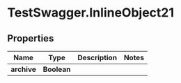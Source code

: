 # TestSwagger.InlineObject21

## Properties

Name | Type | Description | Notes
------------ | ------------- | ------------- | -------------
**archive** | **Boolean** |  | 


